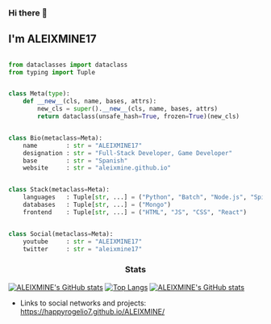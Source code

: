 ### Hi there 👋<h2> I'm ALEIXMINE17</h2>

```python

from dataclasses import dataclass
from typing import Tuple


class Meta(type):
    def __new__(cls, name, bases, attrs):
        new_cls = super().__new__(cls, name, bases, attrs)
        return dataclass(unsafe_hash=True, frozen=True)(new_cls)


class Bio(metaclass=Meta):
    name        : str = "ALEIXMINE17"
    designation : str = "Full-Stack Developer, Game Developer"
    base        : str = "Spanish"
    website     : str = "aleixmine.github.io"


class Stack(metaclass=Meta):
    languages   : Tuple[str, ...] = ("Python", "Batch", "Node.js", "Spigot API")
    databases   : Tuple[str, ...] = ("Mongo")
    frontend    : Tuple[str, ...] = ("HTML", "JS", "CSS", "React")


class Social(metaclass=Meta):
    youtube     : str = "ALEIXMINE17"
    twitter     : str = "aleixmine17"
```



<h3 align="center">Stats</h3>

[![ALEIXMINE's GitHub stats](https://github-readme-stats.vercel.app/api?username=ALEIXMINE&show_icons=true&theme=merko)](https://github.com/ALEIXMINE/)
[![Top Langs](https://github-readme-stats.vercel.app/api/top-langs/?username=ALEIXMINE&layout=compact&theme=tokyonight)](https://github.com/ALEIXMINE/)
[![ALEIXMINE's GitHub stats](https://visitor-badge.laobi.icu/badge?page_id=ALEIXMINE.readme.visitor-badge)](https://github.com/ALEIXMINE/) 

 

- Links to social networks and projects: https://happyrogelio7.github.io/ALEIXMINE/